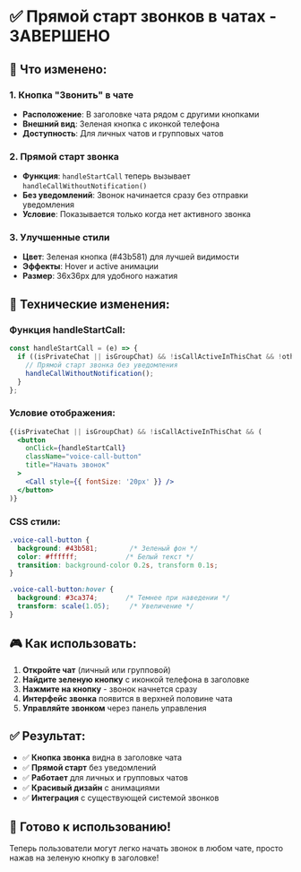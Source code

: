 # ✅ Прямой старт звонков в чатах - ЗАВЕРШЕНО

## 🎯 **Что изменено:**

### 1. **Кнопка "Звонить" в чате**
- **Расположение**: В заголовке чата рядом с другими кнопками
- **Внешний вид**: Зеленая кнопка с иконкой телефона
- **Доступность**: Для личных чатов и групповых чатов

### 2. **Прямой старт звонка**
- **Функция**: `handleStartCall` теперь вызывает `handleCallWithoutNotification()`
- **Без уведомлений**: Звонок начинается сразу без отправки уведомления
- **Условие**: Показывается только когда нет активного звонка

### 3. **Улучшенные стили**
- **Цвет**: Зеленая кнопка (#43b581) для лучшей видимости
- **Эффекты**: Hover и active анимации
- **Размер**: 36x36px для удобного нажатия

## 🔧 **Технические изменения:**

### **Функция handleStartCall:**
```javascript
const handleStartCall = (e) => {
  if ((isPrivateChat || isGroupChat) && !isCallActiveInThisChat && !otherUserInCall) {
    // Прямой старт звонка без уведомления
    handleCallWithoutNotification();
  }
};
```

### **Условие отображения:**
```jsx
{(isPrivateChat || isGroupChat) && !isCallActiveInThisChat && (
  <button
    onClick={handleStartCall}
    className="voice-call-button"
    title="Начать звонок"
  >
    <Call style={{ fontSize: '20px' }} />
  </button>
)}
```

### **CSS стили:**
```css
.voice-call-button {
  background: #43b581;        /* Зеленый фон */
  color: #ffffff;            /* Белый текст */
  transition: background-color 0.2s, transform 0.1s;
}

.voice-call-button:hover {
  background: #3ca374;       /* Темнее при наведении */
  transform: scale(1.05);     /* Увеличение */
}
```

## 🎮 **Как использовать:**

1. **Откройте чат** (личный или групповой)
2. **Найдите зеленую кнопку** с иконкой телефона в заголовке
3. **Нажмите на кнопку** - звонок начнется сразу
4. **Интерфейс звонка** появится в верхней половине чата
5. **Управляйте звонком** через панель управления

## ✅ **Результат:**

- ✅ **Кнопка звонка** видна в заголовке чата
- ✅ **Прямой старт** без уведомлений
- ✅ **Работает** для личных и групповых чатов
- ✅ **Красивый дизайн** с анимациями
- ✅ **Интеграция** с существующей системой звонков

## 🚀 **Готово к использованию!**

Теперь пользователи могут легко начать звонок в любом чате, просто нажав на зеленую кнопку в заголовке!
